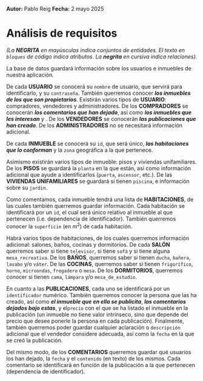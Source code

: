 **Autor:** Pablo Reig
**Fecha:** 2 mayo 2025

# Análisis de requisitos

_(La **NEGRITA** en mayúsculas indica conjuntos de entidades. El texto en 
``bloques`` de
código indica atributos. La **negrita** en cursiva indica relaciones)._

La base de datos guardará información sobre los usuarios e inmuebles de nuestra
aplicación.

De cada **USUARIO** se conocerá su ``nombre`` de usuario, que servirá para
identificarlo, y su ``contraseña``. También querremos conocer _**los 
inmuebles de los 
que son propietarios**_.
Existirán varios tipos de **USUARIO**: compradores, vendedores y
administradores. De los **COMPRADORES** se conocerán _**los comentarios que han
dejado**_, así como **_los inmuebles que les interesan_** y . De
los **VENDEDORES** se conocerán **_las publicaciones que han creado_**. De los **ADMINISTRADORES** no se necesitará
información adicional.

De cada **INMUEBLE** se conocerá su ``id``, que será único, **_las
habitaciones que lo conforman_** y la ``zona`` geográfica a la que pertenece.

Asimismo existirán varios tipos de inmueble: pisos y viviendas unifamiliares.
De los **PISOS** se guardará la ``planta`` en la que están, así como
información adicional que ayude a identificarlos (``puerta``, ``ascensor``,
etc.). De las **VIVIENDAS UNIFAMILIARES** se guardará si tienen ``piscina``, e
información sobre su ``jardin``.

Como comentamos, cada inmueble tendrá una lista de **HABITACIONES**, de las
cuales también querremos guardar información. Cada habitación se identificará
por un ``id``, el cual será único relativo al inmueble al que pertenecen (i.e.
dependencia de identificador). También querremos conocer la
``superficie`` (en $m^2$) de cada habitación.

Habrá varios tipos de habitaciones, de los cuales querremos información
adicional: salones, baños, cocinas y dormitorios. De cada **SALÓN**
querremos saber si tiene ``televisor``, si tiene ``sofá`` y si tiene alguna
``mesa_recreativa``. De los **BAÑOS**, querremos saber si tienen ``ducha``,
``bañera``, ``lavabo`` y/o
``váter``. De las **COCINAS**, querremos saber si tienen ``frigorífico``,
``horno``,
``microondas``, ``fregadero`` o ``mesa``. De los **DORMITORIOS**, querremos
conocer si tienen
``cama``, ``lámpara`` y/o ``mesa_de_estudio``.

En cuanto a las **PUBLICACIONES**, cada uno se identificará por un
``identificador`` numérico. También querremos conocer la persona que las ha creado,
así como **_el inmueble que en ella se publicita_**, **_los comentarios dejados bajo
estas_**, y el``precio`` con el que se ha listado el inmueble en la publicación (un inmueble no tiene valor intrínseco, sino que depende del precio que desee
ponerle la persona en cada publicación). Finalmente, también querremos poder
guardar cualquier aclaración o ``descripción`` adicional que el vendedor
considere adecuada, así como la ``fecha`` en la que se creó la publicación.

Del mismo modo, de los **COMENTARIOS** querremos guardar qué usuarios los han
dejado, la ``fecha`` y el ``contenido`` (en texto) de los mismos. Cada
comentario se identificará en función de la publicación a la que pertenecen
(dependencia de identificador).
